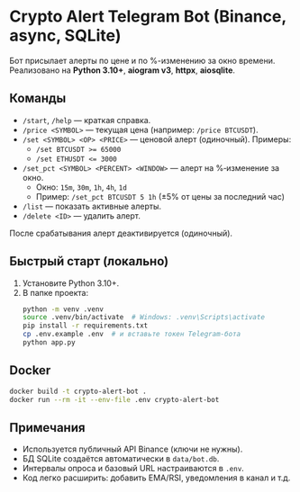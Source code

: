 # Crypto Alert Telegram Bot (Binance, async, SQLite)

Бот присылает алерты по цене и по %-изменению за окно времени.
Реализовано на **Python 3.10+**, **aiogram v3**, **httpx**, **aiosqlite**.

## Команды
- `/start`, `/help` — краткая справка.
- `/price <SYMBOL>` — текущая цена (например: `/price BTCUSDT`).
- `/set <SYMBOL> <OP> <PRICE>` — ценовой алерт (одиночный). Примеры:
  - `/set BTCUSDT >= 65000`
  - `/set ETHUSDT <= 3000`
- `/set_pct <SYMBOL> <PERCENT> <WINDOW>` — алерт на %‑изменение за окно.
  - Окно: `15m`, `30m`, `1h`, `4h`, `1d`
  - Пример: `/set_pct BTCUSDT 5 1h` (±5% от цены за последний час)
- `/list` — показать активные алерты.
- `/delete <ID>` — удалить алерт.

После срабатывания алерт деактивируется (одиночный).

## Быстрый старт (локально)
1) Установите Python 3.10+.
2) В папке проекта:
   ```bash
   python -m venv .venv
   source .venv/bin/activate  # Windows: .venv\Scripts\activate
   pip install -r requirements.txt
   cp .env.example .env  # и вставьте токен Telegram-бота
   python app.py
   ```

## Docker
```bash
docker build -t crypto-alert-bot .
docker run --rm -it --env-file .env crypto-alert-bot
```

## Примечания
- Используется публичный API Binance (ключи не нужны).
- БД SQLite создаётся автоматически в `data/bot.db`.
- Интервалы опроса и базовый URL настраиваются в `.env`.
- Код легко расширить: добавить EMA/RSI, уведомления в канал и т.д.
